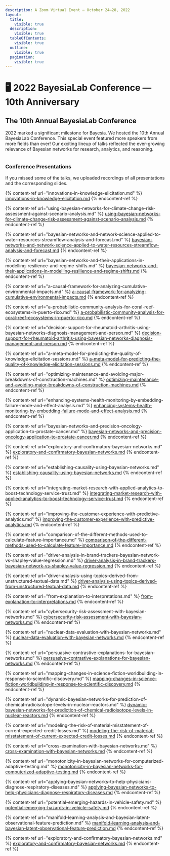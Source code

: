 ```yaml
---
description: A Zoom Virtual Event — October 24–28, 2022
layout:
  title:
    visible: true
  description:
    visible: true
  tableOfContents:
    visible: true
  outline:
    visible: true
  pagination:
    visible: true
---
```


# 🖥️ 2022 BayesiaLab Conference — 10th Anniversary

## The 10th Annual BayesiaLab Conference

2022 marked a significant milestone for Bayesia. We hosted the 10th Annual BayesiaLab Conference. This special event featured more speakers from more fields than ever! Our exciting lineup of talks reflected the ever-growing relevance of Bayesian networks for research, analytics, and reasoning.

<figure><img src="https://res.cloudinary.com/dvr3obmlj/image/upload/v1710438245/BayesiaLab_Conference-22022-1200x600-al-v1_ygl4kw.webp" alt=""><figcaption></figcaption></figure>

### Conference Presentations

If you missed some of the talks, we uploaded recordings of all presentations and the corresponding slides.

{% content-ref url="innovations-in-knowledge-elicitation.md" %}
[innovations-in-knowledge-elicitation.md](innovations-in-knowledge-elicitation.md)
{% endcontent-ref %}

{% content-ref url="using-bayesian-networks-for-climate-change-risk-assessment-against-scenario-analysis.md" %}
[using-bayesian-networks-for-climate-change-risk-assessment-against-scenario-analysis.md](using-bayesian-networks-for-climate-change-risk-assessment-against-scenario-analysis.md)
{% endcontent-ref %}

{% content-ref url="bayesian-networks-and-network-science-applied-to-water-resources-streamflow-analysis-and-forecast.md" %}
[bayesian-networks-and-network-science-applied-to-water-resources-streamflow-analysis-and-forecast.md](bayesian-networks-and-network-science-applied-to-water-resources-streamflow-analysis-and-forecast.md)
{% endcontent-ref %}

{% content-ref url="bayesian-networks-and-their-applications-in-modelling-resilience-and-regime-shifts.md" %}
[bayesian-networks-and-their-applications-in-modelling-resilience-and-regime-shifts.md](bayesian-networks-and-their-applications-in-modelling-resilience-and-regime-shifts.md)
{% endcontent-ref %}

{% content-ref url="a-causal-framework-for-analyzing-cumulative-environmental-impacts.md" %}
[a-causal-framework-for-analyzing-cumulative-environmental-impacts.md](a-causal-framework-for-analyzing-cumulative-environmental-impacts.md)
{% endcontent-ref %}

{% content-ref url="a-probabilistic-community-analysis-for-coral-reef-ecosystems-in-puerto-rico.md" %}
[a-probabilistic-community-analysis-for-coral-reef-ecosystems-in-puerto-rico.md](a-probabilistic-community-analysis-for-coral-reef-ecosystems-in-puerto-rico.md)
{% endcontent-ref %}

{% content-ref url="decision-support-for-rheumatoid-arthritis-using-bayesian-networks-diagnosis-management-and-person.md" %}
[decision-support-for-rheumatoid-arthritis-using-bayesian-networks-diagnosis-management-and-person.md](decision-support-for-rheumatoid-arthritis-using-bayesian-networks-diagnosis-management-and-person.md)
{% endcontent-ref %}

{% content-ref url="a-meta-model-for-predicting-the-quality-of-knowledge-elicitation-sessions.md" %}
[a-meta-model-for-predicting-the-quality-of-knowledge-elicitation-sessions.md](a-meta-model-for-predicting-the-quality-of-knowledge-elicitation-sessions.md)
{% endcontent-ref %}

{% content-ref url="optimizing-maintenance-and-avoiding-major-breakdowns-of-construction-machines.md" %}
[optimizing-maintenance-and-avoiding-major-breakdowns-of-construction-machines.md](optimizing-maintenance-and-avoiding-major-breakdowns-of-construction-machines.md)
{% endcontent-ref %}

{% content-ref url="enhancing-systems-health-monitoring-by-embedding-failure-mode-and-effect-analysis.md" %}
[enhancing-systems-health-monitoring-by-embedding-failure-mode-and-effect-analysis.md](enhancing-systems-health-monitoring-by-embedding-failure-mode-and-effect-analysis.md)
{% endcontent-ref %}

{% content-ref url="bayesian-networks-and-precision-oncology-application-to-prostate-cancer.md" %}
[bayesian-networks-and-precision-oncology-application-to-prostate-cancer.md](bayesian-networks-and-precision-oncology-application-to-prostate-cancer.md)
{% endcontent-ref %}

{% content-ref url="exploratory-and-confirmatory-bayesian-networks.md" %}
[exploratory-and-confirmatory-bayesian-networks.md](exploratory-and-confirmatory-bayesian-networks.md)
{% endcontent-ref %}

{% content-ref url="establishing-causality-using-bayesian-networks.md" %}
[establishing-causality-using-bayesian-networks.md](establishing-causality-using-bayesian-networks.md)
{% endcontent-ref %}

{% content-ref url="integrating-market-research-with-applied-analytics-to-boost-technology-service-trust.md" %}
[integrating-market-research-with-applied-analytics-to-boost-technology-service-trust.md](integrating-market-research-with-applied-analytics-to-boost-technology-service-trust.md)
{% endcontent-ref %}

{% content-ref url="improving-the-customer-experience-with-predictive-analytics.md" %}
[improving-the-customer-experience-with-predictive-analytics.md](improving-the-customer-experience-with-predictive-analytics.md)
{% endcontent-ref %}

{% content-ref url="comparison-of-the-different-methods-used-to-calculate-feature-importance.md" %}
[comparison-of-the-different-methods-used-to-calculate-feature-importance.md](comparison-of-the-different-methods-used-to-calculate-feature-importance.md)
{% endcontent-ref %}

{% content-ref url="driver-analysis-in-brand-trackers-bayesian-network-vs-shapley-value-regression.md" %}
[driver-analysis-in-brand-trackers-bayesian-network-vs-shapley-value-regression.md](driver-analysis-in-brand-trackers-bayesian-network-vs-shapley-value-regression.md)
{% endcontent-ref %}

{% content-ref url="driver-analysis-using-topics-derived-from-unstructured-textual-data.md" %}
[driver-analysis-using-topics-derived-from-unstructured-textual-data.md](driver-analysis-using-topics-derived-from-unstructured-textual-data.md)
{% endcontent-ref %}

{% content-ref url="from-explanation-to-interpretations.md" %}
[from-explanation-to-interpretations.md](from-explanation-to-interpretations.md)
{% endcontent-ref %}

{% content-ref url="cybersecurity-risk-assessment-with-bayesian-networks.md" %}
[cybersecurity-risk-assessment-with-bayesian-networks.md](cybersecurity-risk-assessment-with-bayesian-networks.md)
{% endcontent-ref %}

{% content-ref url="nuclear-data-evaluation-with-bayesian-networks.md" %}
[nuclear-data-evaluation-with-bayesian-networks.md](nuclear-data-evaluation-with-bayesian-networks.md)
{% endcontent-ref %}

{% content-ref url="persuasive-contrastive-explanations-for-bayesian-networks.md" %}
[persuasive-contrastive-explanations-for-bayesian-networks.md](persuasive-contrastive-explanations-for-bayesian-networks.md)
{% endcontent-ref %}

{% content-ref url="mapping-changes-in-science-fiction-worldbuilding-in-response-to-scientific-discovery.md" %}
[mapping-changes-in-science-fiction-worldbuilding-in-response-to-scientific-discovery.md](mapping-changes-in-science-fiction-worldbuilding-in-response-to-scientific-discovery.md)
{% endcontent-ref %}

{% content-ref url="dynamic-bayesian-networks-for-prediction-of-chemical-radioisotope-levels-in-nuclear-reactors.md" %}
[dynamic-bayesian-networks-for-prediction-of-chemical-radioisotope-levels-in-nuclear-reactors.md](dynamic-bayesian-networks-for-prediction-of-chemical-radioisotope-levels-in-nuclear-reactors.md)
{% endcontent-ref %}

{% content-ref url="modeling-the-risk-of-material-misstatement-of-current-expected-credit-losses.md" %}
[modeling-the-risk-of-material-misstatement-of-current-expected-credit-losses.md](modeling-the-risk-of-material-misstatement-of-current-expected-credit-losses.md)
{% endcontent-ref %}

{% content-ref url="cross-examination-with-bayesian-networks.md" %}
[cross-examination-with-bayesian-networks.md](cross-examination-with-bayesian-networks.md)
{% endcontent-ref %}

{% content-ref url="monotonicity-in-bayesian-networks-for-computerized-adaptive-testing.md" %}
[monotonicity-in-bayesian-networks-for-computerized-adaptive-testing.md](monotonicity-in-bayesian-networks-for-computerized-adaptive-testing.md)
{% endcontent-ref %}

{% content-ref url="applying-bayesian-networks-to-help-physicians-diagnose-respiratory-diseases.md" %}
[applying-bayesian-networks-to-help-physicians-diagnose-respiratory-diseases.md](applying-bayesian-networks-to-help-physicians-diagnose-respiratory-diseases.md)
{% endcontent-ref %}

{% content-ref url="potential-emerging-hazards-in-vehicle-safety.md" %}
[potential-emerging-hazards-in-vehicle-safety.md](potential-emerging-hazards-in-vehicle-safety.md)
{% endcontent-ref %}

{% content-ref url="manifold-learning-analysis-and-bayesian-latent-observational-feature-prediction.md" %}
[manifold-learning-analysis-and-bayesian-latent-observational-feature-prediction.md](manifold-learning-analysis-and-bayesian-latent-observational-feature-prediction.md)
{% endcontent-ref %}

{% content-ref url="exploratory-and-confirmatory-bayesian-networks.md" %}
[exploratory-and-confirmatory-bayesian-networks.md](exploratory-and-confirmatory-bayesian-networks.md)
{% endcontent-ref %}
